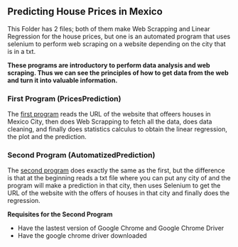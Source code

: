 ## Predicting House Prices in Mexico

This Folder has 2 files; both of them make Web Scrapping and Linear Regression for the house prices, but one is an automated program that uses selenium to perform web scraping on a website depending on the city that is in a txt.

**These programs are introductory to perform data analysis and web scraping. Thus we can see the principles of how to get data from the web and turn it into valuable information.**


### First Program (PricesPrediction)

 The [first program](/PricesPrediction.ipynb) reads the URL of the website that offeers houses in Mexico City, then does Web Scrapping to fetch all the data, does data cleaning, and finally does statistics calculus to obtain the linear regression, the plot and the prediction. 

### Second Program (AutomatizedPrediction)

 The [second program](AutomatizedPrediction.ipynb) does exactly the same as the first, but the difference is that at the beginning reads a txt file where you can put any city of and the program will make a prediction in that city, then uses Selenium to get the URL of the website with the offers of houses in that city and finally does the regression. 

 **Requisites for the Second Program**

- Have the lastest version of Google Chrome and Google Chrome Driver 
- Have the google chrome driver downloaded